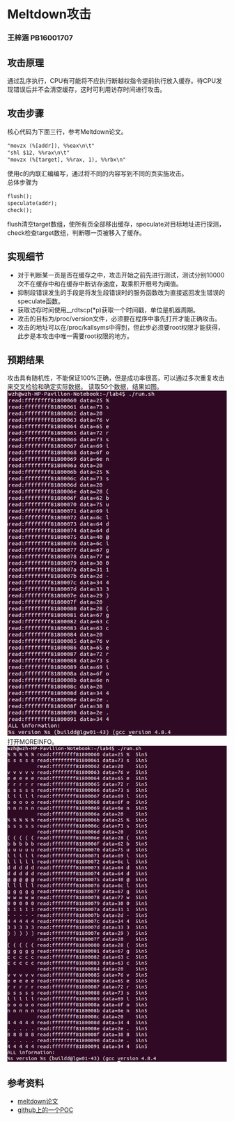 # Meltdown攻击
### 王梓涵 PB16001707
## 攻击原理
通过乱序执行，CPU有可能将不应执行断越权指令提前执行放入缓存。待CPU发现错误后并不会清空缓存，这时可利用访存时间进行攻击。
## 攻击步骤
核心代码为下面三行，参考Meltdown论文。
```
"movzx (%[addr]), %%eax\n\t"
"shl $12, %%rax\n\t"
"movzx (%[target], %%rax, 1), %%rbx\n"
```
使用c的内联汇编编写，通过将不同的内容写到不同的页实施攻击。  
总体步骤为
```
flush();
speculate(addr);
check();
```
flush清空target数组，使所有页全部移出缓存，speculate对目标地址进行探测，check检查target数组，判断哪一页被移入了缓存。
## 实现细节
* 对于判断某一页是否在缓存之中，攻击开始之前先进行测试，测试分别10000次不在缓存中和在缓存中断访存速度，取乘积开根号为阀值。
* 抑制段错误发生的手段是将发生段错误时的服务函数改为直接返回发生错误的speculate函数。
* 获取访存时间使用__rdtscp(*p)获取一个时间戳，单位是机器周期。
* 攻击的目标为/proc/version文件，必须要在程序中事先打开才能正确攻击。
* 攻击的地址可以在/proc/kallsyms中得到，但此步必须要root权限才能获得，此步是本攻击中唯一需要root权限的地方。
## 预期结果
攻击具有随机性，不能保证100%正确，但是成功率很高，可以通过多次重复攻击来交叉检验和确定实际数据。
读取50个数据，结果如图。  
![result](./1.png)  
打开MOREINFO。  
![result](./2.png)  

## 参考资料
* [meltdown论文](https://meltdownattack.com/meltdown.pdf)
* [github上的一个POC](https://github.com/paboldin/meltdown-exploit.git)
